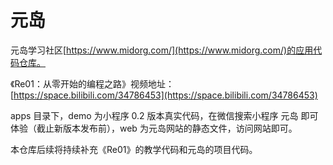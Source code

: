 # 元岛

元岛学习社区[https://www.midorg.com/](https://www.midorg.com/)的应用代码仓库。

《Re01：从零开始的编程之路》视频地址：[https://space.bilibili.com/34786453](https://space.bilibili.com/34786453)

apps 目录下，demo 为小程序 0.2 版本真实代码，在微信搜索小程序 元岛 即可体验（截止新版本发布前），web 为元岛网站的静态文件，访问网站即可。

本仓库后续将持续补充《Re01》的教学代码和元岛的项目代码。
